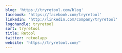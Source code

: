 ```yaml
---
blog: 'https://tryretool.com/blog'
facebook: 'https://facebook.com/tryretool'
linkedin: 'http://linkedin.com/company/tryretool'
logohandle: tryretool
sort: tryretool
title: Retool
twitter: retoolapp
website: 'https://tryretool.com/'
---
```

